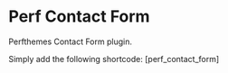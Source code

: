 # Perf Contact Form

Perfthemes Contact Form plugin.

Simply add the following shortcode: [perf_contact_form] 
